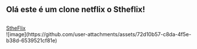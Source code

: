 ## Olá este é um clone netflix o Stheflix!
##
<div>
  <a href="https://stehfany.github.io/netflix-clone/"
    <button>StheFlix</button>
    </a>
</div>
![image](https://github.com/user-attachments/assets/72d10b57-c8da-4f5e-b38d-6539521cf81e)
